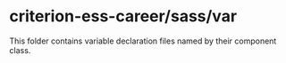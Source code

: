 # criterion-ess-career/sass/var

This folder contains variable declaration files named by their component class.
